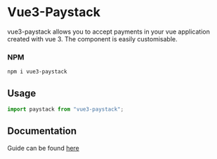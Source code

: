 # Vue3-Paystack

vue3-paystack allows you to accept payments in your vue application created with vue 3.
The component is easily customisable.

### NPM
```npm
npm i vue3-paystack
```
## Usage
```javascript
import paystack from "vue3-paystack";
```

## Documentation
Guide can be found [here](https://vue3paystack.netlify.app/)